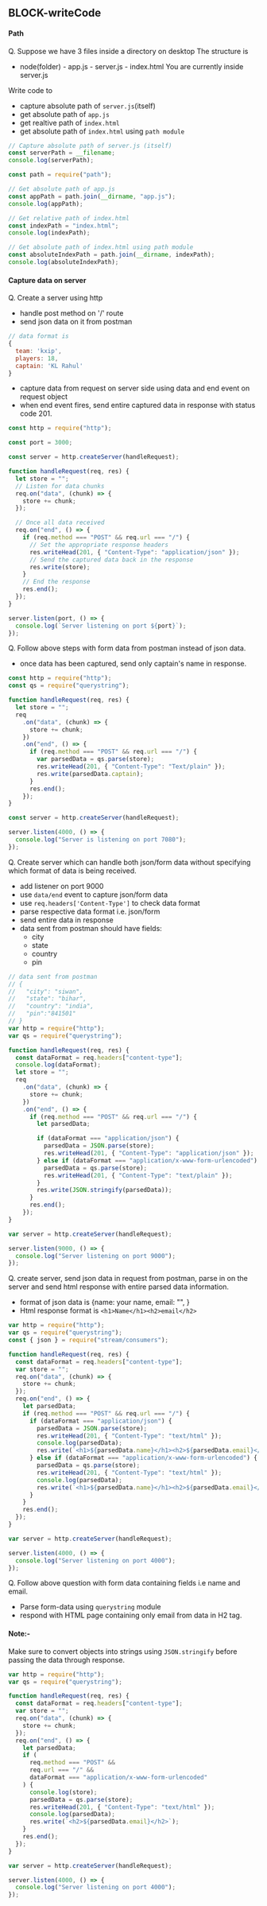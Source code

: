 ## BLOCK-writeCode

#### Path

Q. Suppose we have 3 files inside a directory on desktop
The structure is

- node(folder) - app.js - server.js - index.html
  You are currently inside server.js

Write code to

- capture absolute path of `server.js`(itself)
- get absolute path of `app.js`
- get realtive path of `index.html`
- get absolute path of `index.html` using `path module`

```js
// Capture absolute path of server.js (itself)
const serverPath = __filename;
console.log(serverPath);

const path = require("path");

// Get absolute path of app.js
const appPath = path.join(__dirname, "app.js");
console.log(appPath);

// Get relative path of index.html
const indexPath = "index.html";
console.log(indexPath);

// Get absolute path of index.html using path module
const absoluteIndexPath = path.join(__dirname, indexPath);
console.log(absoluteIndexPath);
```

#### Capture data on server

Q. Create a server using http

- handle post method on '/' route
- send json data on it from postman

```js
// data format is
{
  team: 'kxip',
  players: 18,
  captain: 'KL Rahul'
}
```

- capture data from request on server side using data and end event on request object
- when end event fires, send entire captured data in response with status code 201.

```js
const http = require("http");

const port = 3000;

const server = http.createServer(handleRequest);

function handleRequest(req, res) {
  let store = "";
  // Listen for data chunks
  req.on("data", (chunk) => {
    store += chunk;
  });

  // Once all data received
  req.on("end", () => {
    if (req.method === "POST" && req.url === "/") {
      // Set the appropriate response headers
      res.writeHead(201, { "Content-Type": "application/json" });
      // Send the captured data back in the response
      res.write(store);
    }
    // End the response
    res.end();
  });
}

server.listen(port, () => {
  console.log(`Server listening on port ${port}`);
});
```

Q. Follow above steps with form data from postman instead of json data.

- once data has been captured, send only captain's name in response.

```js
const http = require("http");
const qs = require("querystring");

function handleRequest(req, res) {
  let store = "";
  req
    .on("data", (chunk) => {
      store += chunk;
    })
    .on("end", () => {
      if (req.method === "POST" && req.url === "/") {
        var parsedData = qs.parse(store);
        res.writeHead(201, { "Content-Type": "Text/plain" });
        res.write(parsedData.captain);
      }
      res.end();
    });
}

const server = http.createServer(handleRequest);

server.listen(4000, () => {
  console.log("Server is listening on port 7080");
});
```

Q. Create server which can handle both json/form data without specifying which format of data is being received.

- add listener on port 9000
- use `data/end` event to capture json/form data
- use `req.headers['Content-Type']` to check data format
- parse respective data format i.e. json/form
- send entire data in response
- data sent from postman should have fields:
  - city
  - state
  - country
  - pin

```js
// data sent from postman
// {
//   "city": "siwan",
//   "state": "bihar",
//   "country": "india",
//   "pin":"841501"
// }
var http = require("http");
var qs = require("querystring");

function handleRequest(req, res) {
  const dataFormat = req.headers["content-type"];
  console.log(dataFormat);
  let store = "";
  req
    .on("data", (chunk) => {
      store += chunk;
    })
    .on("end", () => {
      if (req.method === "POST" && req.url === "/") {
        let parsedData;

        if (dataFormat === "application/json") {
          parsedData = JSON.parse(store);
          res.writeHead(201, { "Content-Type": "application/json" });
        } else if (dataFormat === "application/x-www-form-urlencoded") {
          parsedData = qs.parse(store);
          res.writeHead(201, { "Content-Type": "text/plain" });
        }
        res.write(JSON.stringify(parsedData));
      }
      res.end();
    });
}

var server = http.createServer(handleRequest);

server.listen(9000, () => {
  console.log("Server listening on port 9000");
});
```

Q. create server, send json data in request from postman, parse in on the server and send html response with entire parsed data information.

- format of json data is {name: your name, email: "", }
- Html response format is `<h1>Name</h1><h2>email</h2>`

```js
var http = require("http");
var qs = require("querystring");
const { json } = require("stream/consumers");

function handleRequest(req, res) {
  const dataFormat = req.headers["content-type"];
  var store = "";
  req.on("data", (chunk) => {
    store += chunk;
  });
  req.on("end", () => {
    let parsedData;
    if (req.method === "POST" && req.url === "/") {
      if (dataFormat === "application/json") {
        parsedData = JSON.parse(store);
        res.writeHead(201, { "Content-Type": "text/html" });
        console.log(parsedData);
        res.write(`<h1>${parsedData.name}</h1><h2>${parsedData.email}</h2>`);
      } else if (dataFormat === "application/x-www-form-urlencoded") {
        parsedData = qs.parse(store);
        res.writeHead(201, { "Content-Type": "text/html" });
        console.log(parsedData);
        res.write(`<h1>${parsedData.name}</h1><h2>${parsedData.email}</h2>`);
      }
    }
    res.end();
  });
}

var server = http.createServer(handleRequest);

server.listen(4000, () => {
  console.log("Server listening on port 4000");
});
```

Q. Follow above question with form data containing fields i.e name and email.

- Parse form-data using `querystring` module
- respond with HTML page containing only email from data in H2 tag.

#### Note:-

Make sure to convert objects into strings using `JSON.stringify` before passing the data through response.

```js
var http = require("http");
var qs = require("querystring");

function handleRequest(req, res) {
  const dataFormat = req.headers["content-type"];
  var store = "";
  req.on("data", (chunk) => {
    store += chunk;
  });
  req.on("end", () => {
    let parsedData;
    if (
      req.method === "POST" &&
      req.url === "/" &&
      dataFormat === "application/x-www-form-urlencoded"
    ) {
      console.log(store);
      parsedData = qs.parse(store);
      res.writeHead(201, { "Content-Type": "text/html" });
      console.log(parsedData);
      res.write(`<h2>${parsedData.email}</h2>`);
    }
    res.end();
  });
}

var server = http.createServer(handleRequest);

server.listen(4000, () => {
  console.log("Server listening on port 4000");
});
```
